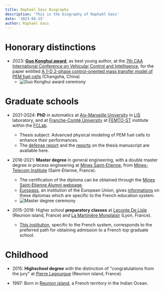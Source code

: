 ```yaml
---
title: Raphaël Gass Biography
description: 'This is the biography of Raphaël Gass'
date: '2023-04-25'
author: Raphaël Gass
---
```


# Honorary distinctions

- 2023: **[Guo Konghui award](https://gassraphael.github.io/resources/Guo_Konghui_award.pdf)**, as best young author, at the [7th CAA International Conference on Vehicular Control and Intelligence](http://www.ascl.jlu.edu.cn/vci/cvci2023.htm), for the paper entitled [A 1-D 2-phase control-oriented mass transfer model of PEM fuel cells](https://ieeexplore.ieee.org/document/10397331) (Changsha, China)
	- ![Guo Konghui award ceremony](https://gassraphael.github.io/resources/Guo_Konghui_award_ceremony.jpg)


# Graduate schools

- 2021-2024: **PhD** in automatics at [Aix-Marseille University](https://www.univ-amu.fr/) in [LIS](https://www.lis-lab.fr/) laboratory, and at [Franche-Comté University](https://www.univ-fcomte.fr/) at [FEMTO-ST](https://www.femto-st.fr/en) institute within the [FCLab](https://www.fclab.fr/).
	- Thesis subject: Advanced physical modeling of PEM fuel cells to enhance their performances.
	- The [defense report](https://gassraphael.github.io/resources/Defense_report.pdf) and the [reports](https://gassraphael.github.io/resources/Merged_reports.pdf) on the thesis manuscript are available here.

- 2018-2021: **Master degree** in general engineering, with a double master degree in process engineering at [Mines Saint-Etienne](https://www.mines-stetienne.fr/), from [Mines-Telecom Institute](https://www.imt.fr/) (Saint-Étienne, France).
	- The certification of the diploma can be obtained through the [Mines Saint-Etienne Alumni webpage](https://mines-saint-etienne.org/fr/addressbook/fullsearch/index).
	- [Europass](https://europass.europa.eu/en), an institution of the European Union, gives [informations](https://gassraphael.github.io/resources/Europass_informations.pdf) on these diplomas which are specific to the French education system.
	- ![Master degree ceremony](https://gassraphael.github.io/resources/Master_degree_ceremony.JPG)
	
- 2015-2018: Higher school **preparatory classes** at [Leconte De Lisle](https://etab.ac-reunion.fr/lyc-leconte-de-lisle/) (Reunion island, France) and [La Martinière Monplaisir](https://martiniere-monplaisir.ent.auvergnerhonealpes.fr/) (Lyon, France).
	- [This institution](https://en.wikipedia.org/wiki/Classe_pr%C3%A9paratoire_aux_grandes_%C3%A9coles), specific to the French system, corresponds to the preferred path for obtaining admission to a French top graduate school.

# Childhood

- 2015: **Highschool degree** with the distinction of "congratulations from the jury" at [Pierre Lagourgue](https://etab.ac-reunion.fr/lyc-pierre-lagourgue/) (Reunion island, France).

- 1997: Born in [Reunion island](https://en.wikipedia.org/wiki/R%C3%A9union), a French territory in the Indian Ocean.
